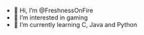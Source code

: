 - 👋 Hi, I’m @FreshnessOnFire
- 👀 I’m interested in gaming
- 🌱 I’m currently learning C, Java and Python

<!---
FreshnessOnFire/FreshnessOnFire is a ✨ special ✨ repository because its `README.md` (this file) appears on your GitHub profile.
You can click the Preview link to take a look at your changes.
--->
